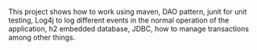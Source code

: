 This project shows how to work using maven, DAO pattern, junit for unit testing, Log4j to log different events in the normal operation of the application,
h2 embedded database, JDBC, how to manage transactions among other things.
